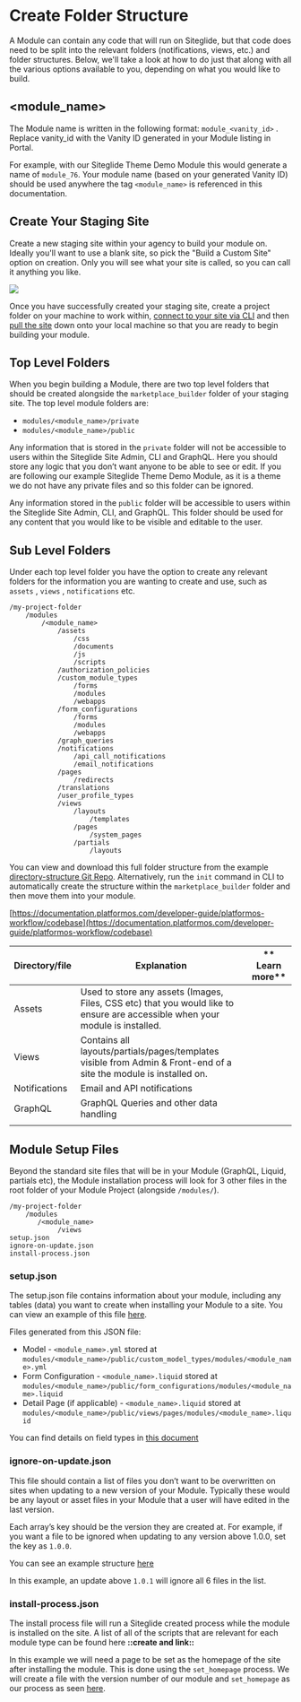# Create Folder Structure

A Module can contain any code that will run on Siteglide, but that code does need to be split into the relevant folders (notifications, views, etc.) and folder structures. Below, we'll take a look at how to do just that along with all the various options available to you, depending on what you would like to build.

## \<module\_name>

The Module name is written in the following format: `module_<vanity_id>` . Replace vanity\_id with the Vanity ID generated in your Module listing in Portal.

For example, with our Siteglide Theme Demo Module this would generate a name of `module_76`. Your module name (based on your generated Vanity ID) should be used anywhere the tag `<module_name>` is referenced in this documentation.

## Create Your Staging Site

Create a new staging site within your agency to build your module on. Ideally you'll want to use a blank site, so pick the "Build a Custom Site" option on creation. Only you will see what your site is called, so you can call it anything you like.

![](../assets/f3N39NCDMxKmbG19AT-JK\_custom-module-create-staging-1.png)

Once you have successfully created your staging site, create a project folder on your machine to work within, [connect to your site via CLI](https://developers.siteglide.com/introducing-siteglide-cli#uo-add) and then [pull the site](https://developers.siteglide.com/introducing-siteglide-cli#mf-pull) down onto your local machine so that you are ready to begin building your module.

## Top Level Folders

When you begin building a Module, there are two top level folders that should be created alongside the `marketplace_builder` folder of your staging site. The top level module folders are:

* `modules/<module_name>/private`
* `modules/<module_name>/public`

Any information that is stored in the `private` folder will not be accessible to users within the Siteglide Site Admin, CLI and GraphQL. Here you should store any logic that you don’t want anyone to be able to see or edit. If you are following our example Siteglide Theme Demo Module, as it is a theme we do not have any private files and so this folder can be ignored.

Any information stored in the `public` folder will be accessible to users within the Siteglide Site Admin, CLI, and GraphQL. This folder should be used for any content that you would like to be visible and editable to the user.

## Sub Level Folders

Under each top level folder you have the option to create any relevant folders for the information you are wanting to create and use, such as `assets` , `views` , `notifications` etc.

```none
/my-project-folder
    /modules
        /<module_name>
            /assets
                /css
                /documents
                /js
                /scripts
            /authorization_policies
            /custom_module_types
                /forms
                /modules
                /webapps
            /form_configurations
                /forms
                /modules
                /webapps
            /graph_queries
            /notifications
                /api_call_notifications
                /email_notifications
            /pages
                /redirects
            /translations
            /user_profile_types
            /views
                /layouts
                    /templates
                /pages
                    /system_pages
                /partials
                    /layouts
```

You can view and download this full folder structure from the example [directory-structure Git Repo](https://github.com/Siteglide/directory-structure/tree/master/marketplace\_builder). Alternatively, run the `init` command in CLI to automatically create the structure within the `marketplace_builder` folder and then move them into your module.

[https://documentation.platformos.com/developer-guide/platformos-workflow/codebase](https://documentation.platformos.com/developer-guide/platformos-workflow/codebase)

| **Directory/file** | **Explanation**                                                                                                               | \*\* Learn more\*\* |
| ------------------ | ----------------------------------------------------------------------------------------------------------------------------- | ------------------- |
| Assets             | Used to store any assets (Images, Files, CSS etc) that you would like to ensure are accessible when your module is installed. |                     |
| Views              | Contains all layouts/partials/pages/templates visible from Admin & Front-end of a site the module is installed on.            |                     |
| Notifications      | Email and API notifications                                                                                                   |                     |
| GraphQL            | GraphQL Queries and other data handling                                                                                       |                     |
|                    |                                                                                                                               |                     |

## Module Setup Files

Beyond the standard site files that will be in your Module (GraphQL, Liquid, partials etc), the Module installation process will look for 3 other files in the root folder of your Module Project (alongside `/modules/`).

```none
/my-project-folder
    /modules
       /<module_name>
            /views
setup.json
ignore-on-update.json
install-process.json
```

### setup.json

The setup.json file contains information about your module, including any tables (data) you want to create when installing your Module to a site. You can view an example of this file [here](https://github.com/Siteglide/Module\_Siteglide\_Example/blob/master/setup.json).

Files generated from this JSON file:

* Model - `<module_name>.yml` stored at `modules/<module_name>/public/custom_model_types/modules/<module_name>.yml`
* Form Configuration - `<module_name>.liquid` stored at `modules/<module_name>/public/form_configurations/modules/<module_name>.liquid`
* Detail Page (if applicable) - `<module_name>.liquid` stored at `modules/<module_name>/public/views/pages/modules/<module_name>.liquid`

You can find details on field types in [this document](https://developers.siteglide.com/field-types)

### ignore-on-update.json

This file should contain a list of files you don’t want to be overwritten on sites when updating to a new version of your Module. Typically these would be any layout or asset files in your Module that a user will have edited in the last version.

Each array’s key should be the version they are created at. For example, if you want a file to be ignored when updating to any version above 1.0.0, set the key as `1.0.0`.

You can see an example structure [here](https://github.com/Siteglide/Module\_Siteglide\_Example/blob/master/ignore-on-update.json)

In this example, an update above `1.0.1` will ignore all 6 files in the list.

### install-process.json

The install process file will run a Siteglide created process while the module is installed on the site. A list of all of the scripts that are relevant for each module type can be found here **::create and link::**

In this example we will need a page to be set as the homepage of the site after installing the module. This is done using the `set_homepage` process. We will create a file with the version number of our module and `set_homepage` as our process as seen [here](https://github.com/Siteglide/Module\_Siteglide\_ThemeDemo/blob/master/install-process.json).
